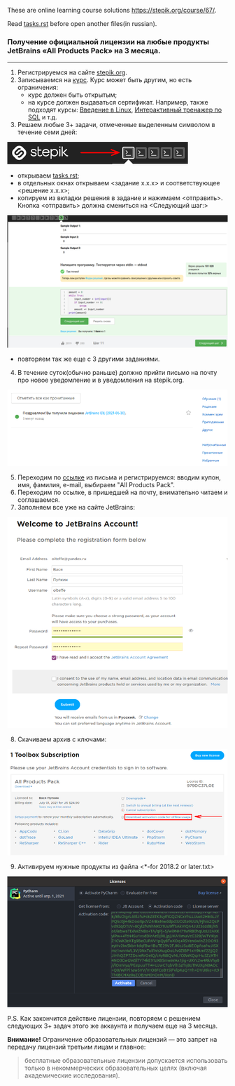 These are online learning course solutions https://stepik.org/course/67/.

Read [tasks.rst](https://github.com/olteffe/stepik/blob/master/tasks.rst) before open another files(in russian).

### Получение официальной лицензии на любые продукты JetBrains «All Products Pack» на 3 месяца.
_______________________________________________

1. Регистрируемся на сайте [stepik.org](https://stepik.org/).
2. Записываемся на [курс](https://stepik.org/course/67/syllabus). Курс может быть другим, но есть ограничения:
   * курс должен быть открытым;
   * на курсе должен выдаваться сертификат.
Например, также подходят курсы: [Введение в Linux](https://stepik.org/course/73/), 
     [Интерактивный тренажер по SQL](https://stepik.org/course/63054/) и т.д.
3. Решаем любые 3+ задачи, отмеченные выделенным символом в течение семи дней:

![solution_symbol](https://github.com/olteffe/stepik/blob/master/images/solution_symbol.png)
 * открываем [tasks.rst](https://github.com/olteffe/stepik/blob/master/tasks.rst);
 * в отдельных окнах открываем <задание х.х.х> и соответствующее <решение х.х.х>;
 * копируем из вкладки решения в задание и нажимаем <отправить>. Кнопка <отправить> должна смениться на <Следующий шаг:>

![green](https://github.com/olteffe/stepik/blob/master/images/green.png)

 * повторяем так же еще с 3 другими заданиями.
4. В течение суток(обычно раньше) должно прийти письмо на почту про новое уведомление и в уведомления на stepik.org.

![message](https://github.com/olteffe/stepik/blob/master/images/message.png)   

5. Переходим по [ссылке](https://www.jetbrains.com/store/redeem/?ALL) из письма и регистрируемся: вводим купон, имя, фамилия,
   e-mail, выбираем "All Products Pack".
6. Переходим по ссылке, в пришедшей на почту, внимательно читаем и соглашаемся.
7. Заполняем все уже на сайте JetBrains:

![jb_reg](https://github.com/olteffe/stepik/blob/master/images/jb_reg.png) 

8. Скачиваем архив с ключами:

![download](https://github.com/olteffe/stepik/blob/master/images/download.png)

9. Активируем нужные продукты из файла <*-for 2018.2 or later.txt>

![activ](https://github.com/olteffe/stepik/blob/master/images/activ.png)

P.S. Как закончится действие лицензии, повторяем с решением следующих 3+ задач этого же аккаунта и получаем еще на 3 месяца.

**Внимание!** Ограничение образовательных лицензий — это запрет на передачу лицензий третьим лицам и главное:
>бесплатные образовательные лицензии допускается использовать только в некоммерческих образовательных целях (включая академические исследования).
